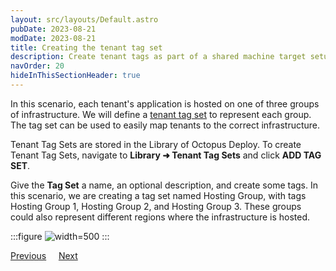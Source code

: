 ```yaml
---
layout: src/layouts/Default.astro
pubDate: 2023-08-21
modDate: 2023-08-21
title: Creating the tenant tag set
description: Create tenant tags as part of a shared machine target setup in Octopus Deploy.
navOrder: 20
hideInThisSectionHeader: true
---
```


In this scenario, each tenant's application is hosted on one of three groups of infrastructure. We will define a [tenant tag set](/docs/tenants/tenant-tags) to represent each group. The tag set can be used to easily map tenants to the correct infrastructure.

Tenant Tag Sets are stored in the Library of Octopus Deploy.  To create Tenant Tag Sets, navigate to **Library ➜ Tenant Tag Sets** and click **ADD TAG SET**.

Give the **Tag Set** a name, an optional description, and create some tags.  In this scenario, we are creating a tag set named Hosting Group, with tags Hosting Group 1, Hosting Group 2, and Hosting Group 3. These groups could also represent different regions where the infrastructure is hosted.

:::figure
![](/docs/tenants/guides/tenants-sharing-machine-targets/tag-set.png "width=500")
:::

<span><a class="button btn-secondary" href="/docs/tenants/guides/tenants-sharing-machine-targets">Previous</a></span>&nbsp;&nbsp;&nbsp;&nbsp;&nbsp;<span><a class="button btn-success" href="/docs/tenants/guides/tenants-sharing-machine-targets/assign-tags-to-tenants">Next</a></span>